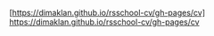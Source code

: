 [https://dimaklan.github.io/rsschool-cv/gh-pages/cv] https://dimaklan.github.io/rsschool-cv/gh-pages/cv
